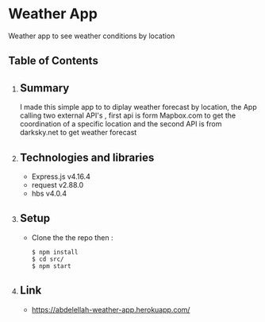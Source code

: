 # Weather App
Weather app to see weather conditions by location
## Table of Contents

1. ## Summary
    <p>I made this simple app to to diplay weather forecast by location, the App calling two external API's , first api is form Mapbox.com to get the coordination of a specific location and the second API is from darksky.net to get weather forecast</P>
    


2. ## Technologies and libraries 
    * Express.js v4.16.4
    * request v2.88.0
    * hbs v4.0.4
    

3. ## Setup
    * Clone the the repo then : 
        ```
        $ npm install
        $ cd src/
        $ npm start
        ```

4. ## Link
    * https://abdelellah-weather-app.herokuapp.com/
